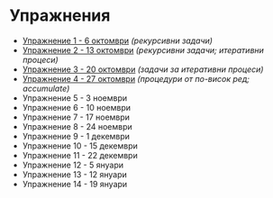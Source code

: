 Упражнения
==========
* [Упражнение 1 - 6 октомври](01/) _(рекурсивни задачи)_
* [Упражнение 2 - 13 октомври](02/) _(рекурсивни задачи; итеративни процеси)_
* [Упражнение 3 - 20 октомври](03/) _(задачи за итеративни процеси)_
* [Упражнение 4 - 27 октомври](04/) _(процедури от по-висок ред; accumulate)_
* Упражнение 5 - 3 ноември
* Упражнение 6 - 10 ноември
* Упражнение 7 - 17 ноември
* Упражнение 8 - 24 ноември
* Упражнение 9 - 1 декември
* Упражнение 10 - 15 декември
* Упражнение 11 - 22 декември
* Упражнение 12 - 5 януари
* Упражнение 13 - 12 януари
* Упражнение 14 - 19 януари
